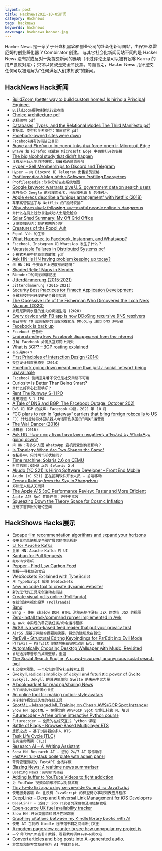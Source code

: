 ```yaml
---
layout: post
title: Hacknews2021-10-05新闻
category: Hacknews
tags: hacknews
keywords: hacknews
coverage: hacknews-banner.jpg
---
```


Hacker News 是一家关于计算机黑客和创业公司的社会化新闻网站，由保罗·格雷厄姆的创业孵化器 Y Combinator 创建。
与其它社会化新闻网站不同的是 Hacker News 没有踩或反对一条提交新闻的选项（不过评论还是可以被有足够 Karma 的用户投反对票）；只可以赞或是完全不投票。简而言之，Hacker News 允许提交任何可以被理解为“任何满足人们求知欲”的新闻。

## HackNews Hack新闻


- [BuildZoom (better way to build custom homes) Is hiring a Principal Engineer](https://jobs.lever.co/buildzoom)
- `BuildZoom招聘使建筑行业在线`
- [Choice Architecture pdf](https://www.sas.upenn.edu/~baron/475/choice.architecture.pdf)
- `选择架构 pdf`
- [Databases, Types, and the Relational Model: The Third Manifesto pdf](https://www.dcs.warwick.ac.uk/~hugh/TTM/DTATRM.pdf)
- `数据库、类型和关系模型：第三宣言 pdf`
- [Facebook-owned sites were down](https://facebook.com)
- `Facebook拥有的网站已关闭`
- [Brave and Firefox to intercept links that force-open in Microsoft Edge](https://www.ctrl.blog/entry/anti-competitive-browser-edges.html)
- `Brave 和 Firefox 拦截在 Microsoft Edge 中强制打开的链接`
- [The big alcohol study that didn't happen](https://dynomight.net/alcohol-trial/)
- `没有发生的大型酒精研究：我最初的愤怒尖叫`
- [Hyper – Sell Memberships to Discord and Telegram](https://yetanotherstartup.com/p/hyper)
- `Hyper – 向 Discord 和 Telegram 出售会员资格`
- [Profilerpedia: A Map of the Software Profiling Ecosystem](https://www.markhansen.co.nz/profilerpedia/)
- `Profilerpedia：软件分析生态系统地图`
- [Google keyword warrants give U.S. government data on search users](https://www.forbes.com/sites/thomasbrewster/2021/10/04/google-keyword-warrants-give-us-government-data-on-search-users/)
- `政府命令 Google 识别搜索姓名、地址和电话 N 的任何人`
- [Apple execs describe a “unique arrangement” with Netflix (2018)](https://twitter.com/TechEmails/status/1444367219509637123)
- `苹果高管描述了与 Netflix 的“独特安排”`
- [Why obsessively following successful people online is dangerous](https://durmonski.com/life-advice/following-people-online-is-dangerous/)
- `为什么在网上过分关注成功人士是危险的`
- [Solar Shed Summary: My Off Grid Office](https://www.sevarg.net/2016/07/31/solar-shed-summary-my-off-grid-office/)
- `太阳能棚总结：我的离网办公室`
- [Creatures of the Popol Vuh](https://aeon.co/essays/belonging-among-the-beasts-and-the-gods-in-mayan-cosmology)
- `Popol Vuh 的生物`
- [What Happened to Facebook, Instagram, and WhatsApp?](https://krebsonsecurity.com/2021/10/what-happened-to-facebook-instagram-whatsapp/)
- `Facebook、Instagram 和 WhatsApp 发生了什么？`
- [Metastable Failures in Distributed Systems pdf](https://sigops.org/s/conferences/hotos/2021/papers/hotos21-s11-bronson.pdf)
- `分布式系统中的亚稳态故障 pdf`
- [Ask HN: Is HN having problem keeping up today?](item?id=28750538)
- `问 HN：HN 今天跟不上进度有问题吗？`
- [Shaded Relief Maps in Blender](https://github.com/JoeWDavies/geoblender)
- `Blender中的阴影浮雕贴图`
- [Jitterdämmerung (2015-2021)](https://blog.metaobject.com/2015/10/jitterdammerung.html)
- `Jitterdämmerung (2015-2021)`
- [Security Best Practices for Fintech Application Development](https://community.marqeta.com/t5/engineering-blogs/security-best-practices-for-fintech-application-development/ba-p/375)
- `金融科技应用开发的安全最佳实践`
- [The Obsessive Life of the Fisherman Who Discovered the Loch Ness Monster (2020)](https://narratively.com/the-obsessive-life-and-mysterious-death-of-the-fisherman-who-discovered-the-loch-ness-monster/)
- `发现尼斯湖水怪的渔夫的痴迷生活 (2020)`
- [Every device with FB app is now DDoSing recursive DNS resolvers](https://twitter.com/blazejkrajnak/status/1445063232486531099)
- `每台带有 FB 应用程序的设备现在都是 DDoSing 递归 DNS 解析器`
- [Facebook is back up](https://facebook.com/)
- `Facebook 已备份`
- [Understanding how Facebook disappeared from the internet](https://blog.cloudflare.com/october-2021-facebook-outage/)
- `了解 Facebook 如何从互联网上消失`
- [What is BGP? – BGP routing explained](https://www.cloudflare.com/learning/security/glossary/what-is-bgp/)
- `什么是BGP？ `
- [First Principles of Interaction Design (2014)](https://asktog.com/atc/principles-of-interaction-design/)
- `交互设计的首要原则（2014）`
- [Facebook going down meant more than just a social network being unavailable](https://twitter.com/abgutman/status/1445124247005933573)
- `Facebook 倒闭意味着不仅仅是社交网络不可用`
- [Curiosity Is Better Than Being Smart?](https://durmonski.com/life-advice/curiosity-is-better-than-being-smart/)
- `为什么好奇心比聪明好？`
- [Rent The Runway S-1 IPO](https://www.sec.gov/Archives/edgar/data/1468327/000119312521291103/d194411ds1.htm)
- `租用跑道 S-1 IPO`
- [A Tale of DNS and BGP: The Facebook Outage, October 2021](https://riskledger.com/blog/facebook-outage)
- `DNS 和 BGP 的故事：Facebook 中断，2021 年 10 月`
- [FCC plans to rein in “gateway” carriers that bring foreign robocalls to US](https://arstechnica.com/tech-policy/2021/10/fcc-plans-to-rein-in-gateway-carriers-that-bring-foreign-robocalls-to-us/)
- `FCC 计划控制将外国机器人电话带到美国的“网关”运营商`
- [The Wall Dancer (2016)](https://www.newyorker.com/magazine/2016/01/11/the-wall-dancer)
- `墙舞者 (2016)`
- [Ask HN: How many lives have been negatively affected by WhatsApp going down?](item?id=28753055)
- `问 HN：有多少人因 WhatsApp 宕机而受到负面影响？`
- [In Topology When Are Two Shapes the Same?](https://www.quantamagazine.org/in-topology-when-are-two-shapes-the-same-20210928/)
- `在拓扑中，何时两个形状相同？`
- [Time machine: Solaris 2.6 on QEMU](https://smackeyacky.blogspot.com/2021/10/time-machine-solaris-26-on-qemu.html)
- `时间机器：QEMU 上的 Solaris 2.6`
- [Akudo (YC S21) Is Hiring Software Developer – Front End Mobile](https://www.ycombinator.com/companies/akudo/jobs/rf2FbFj-software-developer-frontend-mobile)
- `Akudo (YC S21) 正在招聘软件开发人员 – 前端移动`
- [Drones Raining from the Sky in Zhengzhou](https://twitter.com/pitdesi/status/1445118812659933187)
- `郑州无人机从天而降`
- [The Apple A15 SoC Performance Review: Faster and More Efficient](https://www.anandtech.com/show/16983/the-apple-a15-soc-performance-review-faster-more-efficient)
- `Apple A15 SoC 性能评测：更快更高效`
- [Squeezing Down the Theory Space for Cosmic Inflation](https://physics.aps.org/articles/v14/135)
- `压缩宇宙膨胀的理论空间`


## HackShows Hacks展示

- [ Escape film recommendation algorithms and expand your horizons](https://www.locserendipity.com/Film.html)
- `使用此电影随机发生器扩展您的电影视野`
- [ UI for Apache Kafka](https://github.com/provectus/kafka-ui)
- `显示 HN：Apache Kafka 的 UI`
- [ Kanban for Pull Requests](https://reviewpad.com/mergeboard/)
- `拉取请求看板`
- [ Pepper – Find Low Carbon Food](https://www.peppersf.com/)
- `胡椒——寻找低碳食品`
- [ WebSockets Explained with TypeScript](https://github.com/prettydiff/wisdom/blob/master/websocket_server.md)
- `用 TypeScript 解释 WebSockets`
- [ New no code tool to create dynamic websites](https://lapisai.com/)
- `新的无代码工具来创建动态网站`
- [ Create visual polls online (PollPanda)](https://pollpanda.net)
- `在线创建可视化投票 (PollPanda)`
- [ Bang](https://github.com/i5ik/_____)
- `Bang - 使用 shadow DOM、HTML 注释来制作没有 JSX 的类似 JSX 的视图`
- [ Zero-install task/command runner implemented in Awk](https://github.com/xonixx/makesure)
- `在 awk 中实现的零安装任务/命令运行程序`
- [ AirSS is a web-based feed reader that put your privacy first](https://airss.roastidio.us/)
- `AirSS 是基于网络的提要阅读器，将您的隐私放在首位`
- [ ParEvil – Structural Editing Keybindings for ParEdit into Evil Mode](https://github.com/ashok-khanna/parevil)
- `ParEvil – ParEdit 的结构编辑键绑定到 Evil 模式`
- [ Automatically Choosing Desktop Wallpaper with Music, Revisited](https://nurh.org/2021/09/29/automatically-choosing-desktop-wallpaper-with-music-revisited/)
- `自动选择带音乐的桌面壁纸，重温`
- [ The Social Search Engine, A crowd-sourced, anonymous social search tool](https://thesocialsearchengine.com/)
- `社交搜索引擎，一个众包的匿名社交搜索工具`
- [ Svekyll, radical simplicity of Jekyll and futuristic power of Svelte](https://svekyll.com/)
- `Svekyll，Jekyll 的激进简单和 Svelte 的未来主义力量`
- [ A bookmarklet for reading/sharing News](item?id=28734497)
- `用于阅读/分享新闻的书签`
- [ An online tool for making notion-style avatars](https://notion-avatar.vercel.app/zh)
- `用于制作概念式头像的在线工具`
- [ SpotML – Managed ML Training on Cheap AWS/GCP Spot Instances](https://spotml.io/)
- `Show HN：SpotML – 在便宜的 AWS/GCP Spot 实例上托管 ML 培训`
- [ Futurecoder – A free online interactive Python course](https://futurecoder.io/)
- `Futurecoder – 免费的在线交互式 Python 课程`
- [ Battle of Flags – Browser-Based Multiplayer RTS](https://www.battle-of-flags.com)
- `旗帜之战 – 基于浏览器的多人 RTS`
- [ Task Life Cycle (TLC)](https://github.com/joelparkerhenderson/task-life-cycle)
- `任务生命周期 (TLC)`
- [ Research AI – AI Writing Assistant](https://researchai.co)
- `Show HN：Research AI – 您的 24/7 AI 写作助手`
- [ FastAPI full-stack boilerplate with admin panel](https://github.com/ttymck/fastapi-fullstack-boilerplate)
- `带有管理面板的 FastAPI 全栈样板`
- [ Blazing News: A realtime news summariser](https://blazing-news.herokuapp.com/)
- `Blazing News：实时新闻摘要`
- [ Adding buffer to YouTube Videos to fight addiction](https://chrome.google.com/webstore/detail/red-badge-hunter/kplmgkdgjoneeipcmnaceoghlckkepah?hl=en&authuser=0)
- `为 YouTube 视频添加缓冲区以对抗成瘾`
- [ Tiny to-do list app using server-side Go and no JavaScript](https://benhoyt.com/writings/simple-lists/)
- `使用服务器端 Go 且没有 JavaScript 的微型待办事项列表应用程序`
- [ DeepLinkr – Deep and Universal Link Management for iOS Developers](https://apps.apple.com/us/app/deeplinkr/id1586244217?mt=12)
- `DeepLinkr – 适用于 iOS 开发者的深度和通用链接管理`
- [ Open-source UK fuel availability tracker](https://fuelfinder.uk/)
- `Show HN：开源英国燃料可用性跟踪器`
- [ Graphing citations between my Kindle library books with AI](https://thiagolira.blot.im/_projects/book_graph/main.html)
- `使用 AI 在我的 Kindle 图书馆书籍之间绘制引文图`
- [ A modern page view counter to see how unpopular my project is](https://github.com/cadbox1/prawn-stack)
- `一个现代的页面查看计数器，看看我的项目有多不受欢迎`
- [ Convert articles and blog posts into AI-generated audio.](https://blogaudio.co/)
- `将文章和博客文章转换为 AI 生成的音频。`

